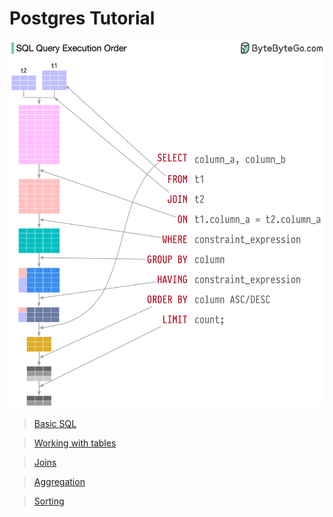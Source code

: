 # Postgres Tutorial

![Query execution order](images/query-execution-order.png)

> [Basic SQL](basic-sql/BasicSql.md)

> [Working with tables](working-with-tables/WorkingWithTables.md)

> [Joins](joining/Joins.md)

> [Aggregation](aggregation/Aggregation.md)

> [Sorting](sorting/Sorting.md)